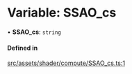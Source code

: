 # Variable: SSAO\_cs

• **SSAO\_cs**: `string`

#### Defined in

[src/assets/shader/compute/SSAO_cs.ts:1](https://github.com/Orillusion/orillusion/blob/main/src/assets/shader/compute/SSAO_cs.ts#L1)
